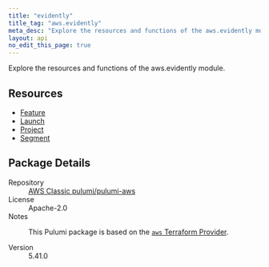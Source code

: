 ```yaml
---
title: "evidently"
title_tag: "aws.evidently"
meta_desc: "Explore the resources and functions of the aws.evidently module."
layout: api
no_edit_this_page: true
---
```


<!-- WARNING: this file was generated by Pulumi Docs Generator. -->
<!-- Do not edit by hand unless you're certain you know what you are doing! -->

Explore the resources and functions of the aws.evidently module.

<h2 id="resources">Resources</h2>
<ul class="api">
    <li><a href="feature/" title="Feature"><span class="api-symbol api-symbol--resource"></span>Feature</a></li>
    <li><a href="launch/" title="Launch"><span class="api-symbol api-symbol--resource"></span>Launch</a></li>
    <li><a href="project/" title="Project"><span class="api-symbol api-symbol--resource"></span>Project</a></li>
    <li><a href="segment/" title="Segment"><span class="api-symbol api-symbol--resource"></span>Segment</a></li>
</ul>

<h2 id="package-details">Package Details</h2>
<dl class="package-details">
	<dt>Repository</dt>
	<dd><a href="https://github.com/pulumi/pulumi-aws">AWS Classic pulumi/pulumi-aws</a></dd>
	<dt>License</dt>
	<dd>Apache-2.0</dd>
	<dt>Notes</dt>
	<dd><p>This Pulumi package is based on the <a href="https://github.com/hashicorp/terraform-provider-aws"><code>aws</code> Terraform Provider</a>.</p>
</dd>
	<dt>Version</dt>
	<dd>5.41.0</dd>
</dl>

